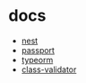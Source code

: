 # docs
- [nest](https://docs.nestjs.com/)
- [passport](https://github.com/jaredhanson/passport)
- [typeorm](https://typeorm.io/)
- [class-validator](https://github.com/typestack/class-validator)